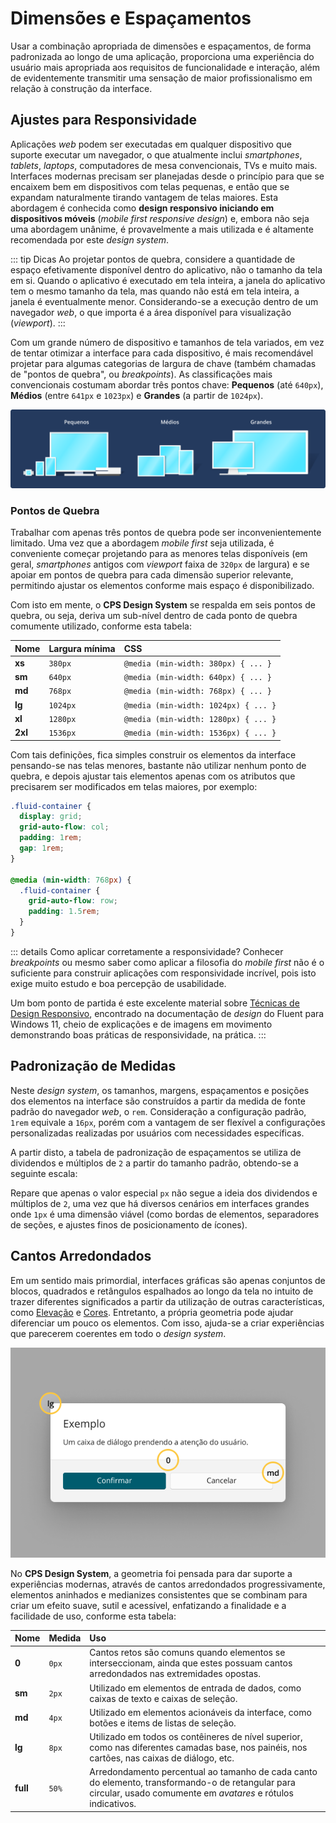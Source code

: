 # Dimensões e Espaçamentos

Usar a combinação apropriada de dimensões e espaçamentos, de forma padronizada ao longo de uma aplicação, proporciona uma experiência do usuário mais apropriada aos requisitos de funcionalidade e interação, além de evidentemente transmitir uma sensação de maior profissionalismo em relação à construção da interface.

## Ajustes para Responsividade

Aplicações _web_ podem ser executadas em qualquer dispositivo que suporte executar um navegador, o que atualmente inclui _smartphones_, _tablets_, _laptops_, computadores de mesa convencionais, TVs e muito mais. Interfaces modernas precisam ser planejadas desde o princípio para que se encaixem bem em dispositivos com telas pequenas, e então que se expandam naturalmente tirando vantagem de telas maiores. Esta abordagem é conhecida como **design responsivo iniciando em dispositivos móveis** (_mobile first responsive design_) e, embora não seja uma abordagem unânime, é provavelmente a mais utilizada e é altamente recomendada por este _design system_.

::: tip Dicas
Ao projetar pontos de quebra, considere a quantidade de espaço efetivamente disponível dentro do aplicativo, não o tamanho da tela em si. Quando o aplicativo é executado em tela inteira, a janela do aplicativo tem o mesmo tamanho da tela, mas quando não está em tela inteira, a janela é eventualmente menor. Considerando-se a execução dentro de um navegador _web_, o que importa é a área disponível para visualização (_viewport_).
:::

Com um grande número de dispositivo e tamanhos de tela variados, em vez de tentar otimizar a interface para cada dispositivo, é mais recomendável projetar para algumas categorias de largura de chave (também chamadas de "pontos de quebra", ou _breakpoints_). As classificações mais convencionais costumam abordar três pontos chave: **Pequenos** (até `640px`), **Médios** (entre `641px` e `1023px`) e **Grandes** (a partir de `1024px`).

![Responsividade](../assets/images/responsive-design.png)

### Pontos de Quebra

Trabalhar com apenas três pontos de quebra pode ser inconvenientemente limitado. Uma vez que a abordagem _mobile first_ seja utilizada, é conveniente começar projetando para as menores telas disponíveis (em geral, _smartphones_ antigos com _viewport_ faixa de `320px` de largura) e se apoiar em pontos de quebra para cada dimensão superior relevante, permitindo ajustar os elementos conforme mais espaço é disponibilizado.

Com isto em mente, o **CPS Design System** se respalda em seis pontos de quebra, ou seja, deriva um sub-nível dentro de cada ponto de quebra comumente utilizado, conforme esta tabela:

| Nome    | Largura mínima | CSS                                  |
| :------ | :------------- | :----------------------------------- |
| **xs**  | `380px`        | `@media (min-width: 380px) { ... }`  |
| **sm**  | `640px`        | `@media (min-width: 640px) { ... }`  |
| **md**  | `768px`        | `@media (min-width: 768px) { ... }`  |
| **lg**  | `1024px`       | `@media (min-width: 1024px) { ... }` |
| **xl**  | `1280px`       | `@media (min-width: 1280px) { ... }` |
| **2xl** | `1536px`       | `@media (min-width: 1536px) { ... }` |

Com tais definições, fica simples construir os elementos da interface pensando-se nas telas menores, bastante não utilizar nenhum ponto de quebra, e depois ajustar tais elementos apenas com os atributos que precisarem ser modificados em telas maiores, por exemplo:

```css
.fluid-container {
  display: grid;
  grid-auto-flow: col;
  padding: 1rem;
  gap: 1rem;
}

@media (min-width: 768px) {
  .fluid-container {
    grid-auto-flow: row;
    padding: 1.5rem;
  }
}
```

::: details Como aplicar corretamente a responsividade?
Conhecer _breakpoints_ ou mesmo saber como aplicar a filosofia do _mobile first_ não é o suficiente para construir aplicações com responsividade incrível, pois isto exige muito estudo e boa percepção de usabilidade.

Um bom ponto de partida é este excelente material sobre [Técnicas de Design Responsivo](https://docs.microsoft.com/pt-br/windows/apps/design/layout/responsive-design), encontrado na documentação de _design_ do Fluent para Windows 11, cheio de explicações e de imagens em movimento demonstrando boas práticas de responsividade, na prática.
:::

## Padronização de Medidas

Neste _design system_, os tamanhos, margens, espaçamentos e posições dos elementos na interface são construídos a partir da medida de fonte padrão do navegador _web_, o `rem`. Consideração a configuração padrão, `1rem` equivale a `16px`, porém com a vantagem de ser flexível a configurações personalizadas realizadas por usuários com necessidades específicas.

A partir disto, a tabela de padronização de espaçamentos se utiliza de dividendos e múltiplos de `2` a partir do tamanho padrão, obtendo-se a seguinte escala:

<SpacingScale />

Repare que apenas o valor especial `px` não segue a ideia dos dividendos e múltiplos de `2`, uma vez que há diversos cenários em interfaces grandes onde `1px` é uma dimensão viável (como bordas de elementos, separadores de seções, e ajustes finos de posicionamento de ícones).

## Cantos Arredondados

Em um sentido mais primordial, interfaces gráficas são apenas conjuntos de blocos, quadrados e retângulos espalhados ao longo da tela no intuito de trazer diferentes significados a partir da utilização de outras características, como [Elevação](./elevacao.md) e [Cores](./cores.md). Entretanto, a própria geometria pode ajudar diferenciar um pouco os elementos. Com isso, ajuda-se a criar experiências que parecerem coerentes em todo o _design system_.

![Exemplo de Cantos Arredondados](../assets/images/rounded-corners.png)

No **CPS Design System**, a geometria foi pensada para dar suporte a experiências modernas, através de cantos arredondados progressivamente, elementos aninhados e medianizes consistentes que se combinam para criar um efeito suave, sutil e acessível, enfatizando a finalidade e a facilidade de uso, conforme esta tabela:

| Nome     | Medida | Uso                                                                                                                                                               |
| :------- | :----- | :---------------------------------------------------------------------------------------------------------------------------------------------------------------- |
| **0**    | `0px`  | Cantos retos são comuns quando elementos se interseccionam, ainda que estes possuam cantos arredondados nas extremidades opostas.                                 |
| **sm**   | `2px`  | Utilizado em elementos de entrada de dados, como caixas de texto e caixas de seleção.                                                                             |
| **md**   | `4px`  | Utilizado em elementos acionáveis da interface, como botões e items de listas de seleção.                                                                         |
| **lg**   | `8px`  | Utilizado em todos os contêineres de nível superior, como nas diferentes camadas base, nos painéis, nos cartões, nas caixas de diálogo, etc.                      |
| **full** | `50%`  | Arredondamento percentual ao tamanho de cada canto do elemento, transformando-o de retangular para circular, usado comumente em _avatares_ e rótulos indicativos. |
